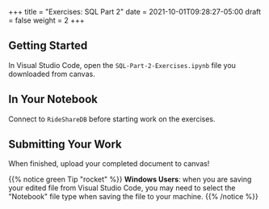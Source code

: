 +++
title = "Exercises: SQL Part 2"
date = 2021-10-01T09:28:27-05:00
draft = false
weight = 2
+++

## Getting Started

In Visual Studio Code, open the `SQL-Part-2-Exercises.ipynb` file you downloaded from canvas.

## In Your Notebook

Connect to `RideShareDB` before starting work on the exercises.

## Submitting Your Work

When finished, upload your completed document to canvas!

{{% notice green Tip "rocket" %}}
**Windows Users**: when you are saving your edited file from Visual Studio Code, you may need to select the "Notebook" file type when saving the file to your machine.
{{% /notice %}}
